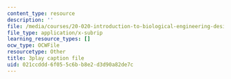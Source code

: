 ```yaml
---
content_type: resource
description: ''
file: /media/courses/20-020-introduction-to-biological-engineering-design-spring-2009/021ccddd6f055c6bb8e2d3d90a82de7c_MvXC1dUDxkg.vtt
file_type: application/x-subrip
learning_resource_types: []
ocw_type: OCWFile
resourcetype: Other
title: 3play caption file
uid: 021ccddd-6f05-5c6b-b8e2-d3d90a82de7c
---
```

